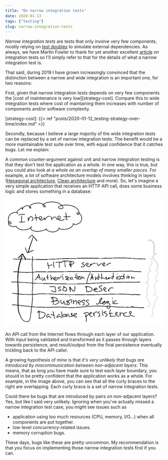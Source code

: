 ```yaml
---
title: "On narrow integration tests"
date: 2020-01-13
tags: ["testing"]
slug: narrow-integration-tests
---
```

_Narrow integration tests_ are tests that only involve very few components,
mostly relying on [test
doubles](https://martinfowler.com/articles/mocksArentStubs.html) to simulate
external dependencies. As always, we have Martin Fowler to thank for yet
another excellent
[article](https://martinfowler.com/bliki/IntegrationTest.html) on integration
tests so I'll simply refer to that for the details of what a narrow integration
test is.

That said, during 2019 I have grown increasingly convinced that the distinction
between a narrow and wide integration is an important one, for two reasons:

First, given that narrow integration tests depends on very few components the
[cost of maintenance is very low][strategy-cost]. Compare this to wide
integration tests where cost of maintaining them increases with number of
components and/or software complexity.

[strategy-cost]: {{< ref "posts/2020-01-12_testing-strategy-over-time/index.md" >}}

Secondly, because I believe a large majority of the wide integration tests can
be replaced by a set of narrow integration tests. The benefit would be a more
maintainable test suite over time, with equal confidence that it catches bugs.
Let me explain:

A common counter-argument against unit and narrow integration testing is that
they don't test the application as a whole. In one way, this is true, but you
could also look at _a whole as an overlap of many smaller pieces_. For example,
a lot of software architecture models involves thinking in layers ([Hexagonal
architecture](https://en.wikipedia.org/wiki/Hexagonal_architecture_(software)),
[Clean
architecture](https://blog.cleancoder.com/uncle-bob/2012/08/13/the-clean-architecture.html)
and more). So, let's imagine a very simple application that receives an HTTP
API call, does some business logic and stores something in a database:

[![Narrow integration tests](narrow-integration-tests.png)](narrow-integration-tests.png)

An API call from the Internet flows through each layer of our application. With
input being validated and transformed as it passes through layers towards
persistence, and result/output from the final persistence eventually trickling
back to the API caller.

A growing hypothesis of mine is that *it's very unlikely that bugs are
introduced by miscommunication between non-adjacent layers*. This means, that
as long you have made sure to test each layer boundary, you should in be pretty
confident that the application works as a whole. For example, in the image
above, you can see that all the curly braces to the right are overlapping. Each
curly brace is a set of narrow integration tests.

Could there be bugs that are introduced by pairs on non-adjacent layers? Yes,
but like I said very unlikely. Ignoring when you've actually missed a narrow
integration test case, you _might_ see issues such as

 * application using too much resources (CPU, memory, I/O...) when all
   components are put together.
 * low-level concurrency-related issues.
 * memory corruption bugs.

These days, bugs like these are pretty uncommon. My recommendation is that you
focus on implementing those narrow integration tests first if you can.
